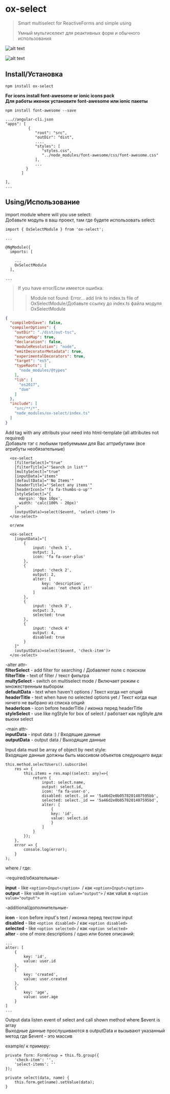 # ox-select


> Smart multiselect for ReactiveForms and simple using
>
> Умный мультиселект для реактивных форм и обычного использования


![alt text](src/assets/select_1.jpg)

![alt text](src/assets/select_2.jpg)

## Install/Установка

```
npm install ox-select
```

**For icons install font-awesome or ionic icons pack**  
**Для работы иконок установите font-awesome или ionic пакеты**  

```
npm install font-awesome --save

...//angular-cli.json
"apps": [
          {
             "root": "src",
             "outDir": "dist",
             ....
             "styles": [
                "styles.css",
                "../node_modules/font-awesome/css/font-awesome.css"
             ],
             ...
         }
       ]

],
...
```

## Using/Использование

import module where will you use select:  
Добавьте модуль в ваш проект, там где будете использовать select:  

```
import { OxSelectModule } from 'ox-select';

...

@NgModule({
  imports: [
    
    ...
    OxSelectModule
  ],

...
```

> If you have error/Если имеется ошибка:
> > Module not found: Error...
> add link to index.ts file of OxSelectModule/Добавьте ссылку до index.ts файла модуля OxSelectModule


```//tsconfig.json
{
  "compileOnSave": false,
  "compilerOptions": {
    "outDir": "./dist/out-tsc",
    "sourceMap": true,
    "declaration": false,
    "moduleResolution": "node",
    "emitDecoratorMetadata": true,
    "experimentalDecorators": true,
    "target": "es5",
    "typeRoots": [
      "node_modules/@types"
    ],
    "lib": [
      "es2017",
      "dom"
    ]
  },
  "include": [
    "src/**/*",
    "node_modules/ox-select/index.ts"
  ]
}
```

Add tag <ox-select> with any attributs your need into html-template (all attributes not required)  
Добавьте тэг <ox-select> с любыми требуемыми для Вас аттрибутами (все атрибуты необязательные)  


```
  <ox-select
    [filterSelect]="true"
    [filterTitle]="'Search in list'"
    [multySelect]="true"
    [inputData]="items"
    [defaultData]="'No Items'"
    [headerTitle]="'Select any items'"
    [headerIcon]="'fa fa-thumbs-o-up'"
    [styleSelect]="{
      margin: '0px 10px',
      width: 'calc(100% - 20px)'
    }"
    (outputData)=select($event, 'select-items')>
  </ox-select>

  or/или

  <ox-select
    [inputData]="[
        {
            input: 'check 1',
            output: 1,
            icon: 'fa fa-user-plus'
        },
        {
            input: 'check 2',
            output: 2,
            alter: [
                key: 'description',
                value: 'not check it!'
            ]
        },
        {
            input: 'check 3',
            output: 3,
            selected: true
        },
        {
            input: 'check 4'
            output: 4,
            disabled: true
        }
    ]"
    (outputData)=select($event, 'check-item')>
  </ox-select>

```


-alter attr-  
**filterSelect** - add filter for searching / Добавляет поле с поиском  
**filterTitle** - text of filter / текст фильтра   
**multySelect** - switch on multiselect mode / Включает режим с множественным выбором  
**defaultData** - text when haven't options / Текст когда нет опций  
**headerTitle** - text when have no selected options yet / Текст когда еще ничего не выбрано из списка опций  
**headerIcon** - icon before headerTitle / иконка перед headerTitle  
**styleSelect** - use like ngStyle for box of select / работает как ngStyle для вьюхи select  

-main attr-  
**inputData** - input data :) / Входящие данные  
**outputData** - output data / Выходящие данные  

Input data must be array of object by next style:  
Входящие данные должны быть массивом объектов следующего вида:  

```
this.method.selectUsers().subscribe(
    res => {
        this.items = res.map((select: any)=>{
            return {
                input: select.name,
                output: select.id,
                icon: 'fa fa-user-o',
                disabled: select._id == '5a46d2e0b0578201407595bb',
                selected: select._id == '5a46d2e0b0578201407595bd',
                alter: [
                    {
                    key: 'id',
                    value: select.id
                    }
                ]
            }
        });
    }, 
    error => {
        console.log(error);
    }
);

```

where / где:  

-required/обязательные-  

**input** - like `<option>Input</option> `/ как `<option>Input</option>`  
**output** - like value in `<option value="output">` / как value в `<option value="output">`  

-additional/дополнительные-  

**icon** - icon before input's text / иконка перед текстом input  
**disabled** - like `<option disabled>` / как `<option disabled>`   
**selected** - like `<option selected>` / как `<option selected>`   
**alter** - one of more descriptions / одно или более описаний:  

```
...
alter: [
    {
        key: 'id',
        value: user.id
    },
    {
        key: 'created',
        value: user.created
    },
    {
        key: 'age',
        value: user.age
    }
]
...
```

Output data listen event of select and call shown method where $event is array  
Выходные данные прослушиваются в outputData и вызывают указанный метод где $event - это массив   

example/ к примеру:  

```
private form: FormGroup = this.fb.group({
    'check-item': '',
    'select-items': ''
});

private select(data, name) {
    this.form.get(name).setValue(data);
}

```

